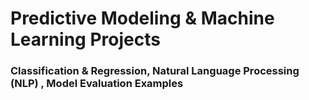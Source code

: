 # Predictive Modeling & Machine Learning Projects
### Classification & Regression, Natural Language Processing (NLP) , Model Evaluation Examples
